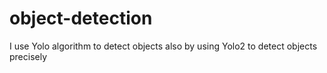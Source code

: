 # object-detection
I use Yolo algorithm to detect objects also by using Yolo2 to detect objects precisely 
